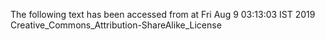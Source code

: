 The following text has been accessed from at Fri Aug 9 03:13:03 IST 2019
Creative_Commons_Attribution-ShareAlike_License
